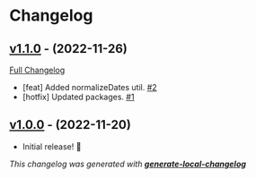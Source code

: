 # Changelog

## [v1.1.0](https://github.com/neogeek/create-app-utils/tree/v1.1.0) - (2022-11-26)

[Full Changelog](https://github.com/neogeek/create-app-utils/compare/v1.0.0...v1.1.0)

- [feat] Added normalizeDates util. [#2](https://github.com/neogeek/create-app-utils/pull/2)
- [hotfix] Updated packages. [#1](https://github.com/neogeek/create-app-utils/pull/1)

## [v1.0.0](https://github.com/neogeek/create-app-utils/tree/v1.0.0) - (2022-11-20)

- Initial release! 🎉

_This changelog was generated with **[generate-local-changelog](https://github.com/neogeek/generate-local-changelog)**_
